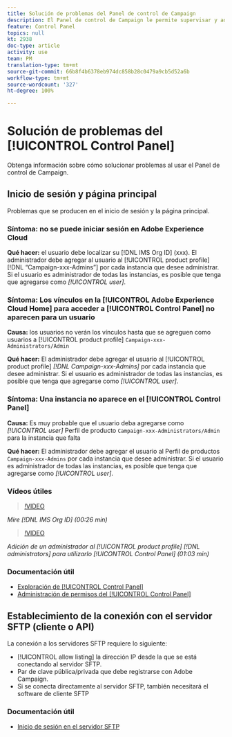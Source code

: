```yaml
---
title: Solución de problemas del Panel de control de Campaign
description: El Panel de control de Campaign le permite supervisar y administrar su almacenamiento SFTP por instancia y añadir direcciones IP a la lista de permitidos.
feature: Control Panel
topics: null
kt: 2938
doc-type: article
activity: use
team: PM
translation-type: tm+mt
source-git-commit: 66b8f4b6378eb974dc858b28c0479a9cb5d52a6b
workflow-type: tm+mt
source-wordcount: '327'
ht-degree: 100%

---
```



# Solución de problemas del [!UICONTROL Control Panel]

Obtenga información sobre cómo solucionar problemas al usar el Panel de control de Campaign.

## Inicio de sesión y página principal

Problemas que se producen en el inicio de sesión y la página principal.

### Síntoma: no se puede iniciar sesión en Adobe Experience Cloud

**Qué hacer:**
el usuario debe localizar su [!DNL IMS Org ID] (xxx). El administrador debe agregar al usuario al [!UICONTROL product profile] [!DNL “Campaign-xxx-Admins”] por cada instancia que desee administrar. Si el usuario es administrador de todas las instancias, es posible que tenga que agregarse como *[!UICONTROL user]*.

### Síntoma: Los vínculos en la [!UICONTROL Adobe Experience Cloud Home] para acceder a [!UICONTROL Control Panel] no aparecen para un usuario

**Causa:**
los usuarios no verán los vínculos hasta que se agreguen como usuarios a [!UICONTROL product profile] `Campaign-xxx-Administrators/Admin`

**Qué hacer:**
El administrador debe agregar el usuario al [!UICONTROL product profile] *[!DNL Campaign-xxx-Admins]* por cada instancia que desee administrar. Si el usuario es administrador de todas las instancias, es posible que tenga que agregarse como *[!UICONTROL user]*.

### Síntoma: Una instancia no aparece en el [!UICONTROL Control Panel]

**Causa:**
Es muy probable que el usuario deba agregarse como *[!UICONTROL user]* Perfil de producto `Campaign-xxx-Administrators/Admin` para la instancia que falta

**Qué hacer:**
El administrador debe agregar el usuario al Perfil de productos `Campaign-xxx-Admins` por cada instancia que desee administrar. Si el usuario es administrador de todas las instancias, es posible que tenga que agregarse como *[!UICONTROL user]*.

### Vídeos útiles

>[!VIDEO](https://video.tv.adobe.com/v/27183?quality=12)

*Mire [!DNL IMS Org ID] (00:26 min)*

>[!VIDEO](https://video.tv.adobe.com/v/27147?quality=12)

*Adición de un administrador al [!UICONTROL product profile] [!DNL administrators] para utilizarlo [!UICONTROL Control Panel] (01:03 min)*

### Documentación útil

* [Exploración de [!UICONTROL Control Panel]](https://helpx.adobe.com/es/campaign/kb/control-panel-overview.html)
* [Administración de permisos del [!UICONTROL Control Panel]](https://helpx.adobe.com/es/campaign/kb/control-panel-access.html)

## Establecimiento de la conexión con el servidor SFTP (cliente o API)

La conexión a los servidores SFTP requiere lo siguiente:

* [!UICONTROL allow listing] la dirección IP desde la que se está conectando al servidor SFTP.
* Par de clave pública/privada que debe registrarse con Adobe Campaign.
* Si se conecta directamente al servidor SFTP, también necesitará el software de cliente SFTP

### Documentación útil

* [Inicio de sesión en el servidor SFTP](https://docs.adobe.com/content/help/es-ES/control-panel/using/control-panel-home.html#LoggingintoyourSFTPserver)

